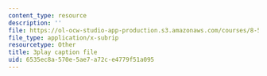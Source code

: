 ```yaml
---
content_type: resource
description: ''
file: https://ol-ocw-studio-app-production.s3.amazonaws.com/courses/8-591j-systems-biology-fall-2014/6535ec8a570e5ae7a72ce4779f51a095_onL_UF4FLVM.vtt
file_type: application/x-subrip
resourcetype: Other
title: 3play caption file
uid: 6535ec8a-570e-5ae7-a72c-e4779f51a095
---
```


